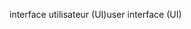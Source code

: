 <span data-ttu-id="985fd-101">interface utilisateur (UI)</span><span class="sxs-lookup"><span data-stu-id="985fd-101">user interface (UI)</span></span>
